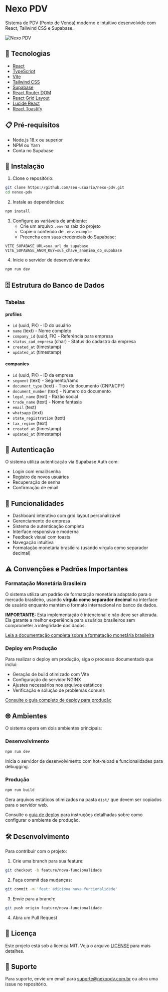 # Nexo PDV

Sistema de PDV (Ponto de Venda) moderno e intuitivo desenvolvido com React, Tailwind CSS e Supabase.

![Nexo PDV](https://images.unsplash.com/photo-1556742049-0cfed4f6a45d?auto=format&fit=crop&q=80&w=1200&h=400)

## 🚀 Tecnologias

- [React](https://reactjs.org/)
- [TypeScript](https://www.typescriptlang.org/)
- [Vite](https://vitejs.dev/)
- [Tailwind CSS](https://tailwindcss.com/)
- [Supabase](https://supabase.com/)
- [React Router DOM](https://reactrouter.com/)
- [React Grid Layout](https://github.com/react-grid-layout/react-grid-layout)
- [Lucide React](https://lucide.dev/)
- [React Toastify](https://fkhadra.github.io/react-toastify/)

## 📋 Pré-requisitos

- Node.js 18.x ou superior
- NPM ou Yarn
- Conta no Supabase

## 🔧 Instalação

1. Clone o repositório:
```bash
git clone https://github.com/seu-usuario/nexo-pdv.git
cd nenxo-pdv
```

2. Instale as dependências:
```bash
npm install
```

3. Configure as variáveis de ambiente:
   - Crie um arquivo `.env` na raiz do projeto
   - Copie o conteúdo de `.env.example`
   - Preencha com suas credenciais do Supabase:
```env
VITE_SUPABASE_URL=sua_url_do_supabase
VITE_SUPABASE_ANON_KEY=sua_chave_anonima_do_supabase
```

4. Inicie o servidor de desenvolvimento:
```bash
npm run dev
```

## 🗄️ Estrutura do Banco de Dados

### Tabelas

#### profiles
- `id` (uuid, PK) - ID do usuário
- `name` (text) - Nome completo
- `company_id` (uuid, FK) - Referência para empresa
- `status_cad_empresa` (char) - Status do cadastro da empresa
- `created_at` (timestamp)
- `updated_at` (timestamp)

#### companies
- `id` (uuid, PK) - ID da empresa
- `segment` (text) - Segmento/ramo
- `document_type` (text) - Tipo de documento (CNPJ/CPF)
- `document_number` (text) - Número do documento
- `legal_name` (text) - Razão social
- `trade_name` (text) - Nome fantasia
- `email` (text)
- `whatsapp` (text)
- `state_registration` (text)
- `tax_regime` (text)
- `created_at` (timestamp)
- `updated_at` (timestamp)

## 🔐 Autenticação

O sistema utiliza autenticação via Supabase Auth com:
- Login com email/senha
- Registro de novos usuários
- Recuperação de senha
- Confirmação de email

## 📱 Funcionalidades

- Dashboard interativo com grid layout personalizável
- Gerenciamento de empresa
- Sistema de autenticação completo
- Interface responsiva e moderna
- Feedback visual com toasts
- Navegação intuitiva
- Formatação monetária brasileira (usando vírgula como separador decimal)

## ⚠️ Convenções e Padrões Importantes

### Formatação Monetária Brasileira

O sistema utiliza um padrão de formatação monetária adaptado para o mercado brasileiro, usando **vírgula como separador decimal** na interface de usuário enquanto mantém o formato internacional no banco de dados.

**IMPORTANTE:** Esta implementação é intencional e não deve ser alterada. Ela garante a melhor experiência para usuários brasileiros sem comprometer a integridade dos dados.

[Leia a documentação completa sobre a formatação monetária brasileira](./docs/formatacao-monetaria-brasileira.md)

### Deploy em Produção

Para realizar o deploy em produção, siga o processo documentado que inclui:
- Geração de build otimizado com Vite
- Configuração do servidor NGINX
- Ajustes necessários nos arquivos estáticos
- Verificação e solução de problemas comuns

[Consulte o guia completo de deploy para produção](./docs/deploy-producao.md)

## 🌐 Ambientes

O sistema opera em dois ambientes principais:

### Desenvolvimento
```bash
npm run dev
```
Inicia o servidor de desenvolvimento com hot-reload e funcionalidades para debugging.

### Produção
```bash
npm run build
```
Gera arquivos estáticos otimizados na pasta `dist/` que devem ser copiados para o servidor web.

Consulte o [guia de deploy](./docs/deploy-producao.md) para instruções detalhadas sobre como configurar o ambiente de produção.

## 🛠️ Desenvolvimento

Para contribuir com o projeto:

1. Crie uma branch para sua feature:
```bash
git checkout -b feature/nova-funcionalidade
```

2. Faça commit das mudanças:
```bash
git commit -m 'feat: adiciona nova funcionalidade'
```

3. Envie para a branch:
```bash
git push origin feature/nova-funcionalidade
```

4. Abra um Pull Request

## 📄 Licença

Este projeto está sob a licença MIT. Veja o arquivo [LICENSE](LICENSE) para mais detalhes.

## 🤝 Suporte

Para suporte, envie um email para suporte@nexopdv.com.br ou abra uma issue no repositório.
